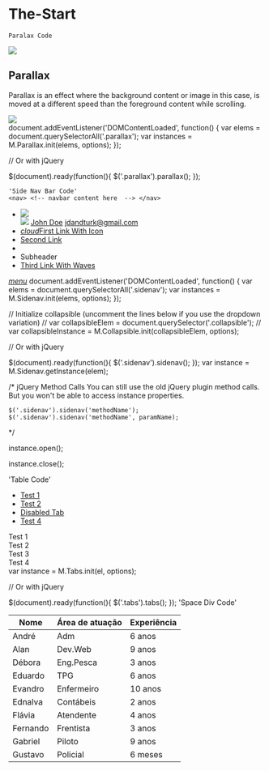 # The-Start
`Paralax Code` 
<div class="parallax-container">
      <div class="parallax"><img src="images/parallax1.jpg"></div>
    </div>
    <div class="section white">
      <div class="row container">
        <h2 class="header">Parallax</h2>
        <p class="grey-text text-darken-3 lighten-3">Parallax is an effect where the background content or image in this case, is moved at a different speed than the foreground content while scrolling.</p>
      </div>
    </div>
    <div class="parallax-container">
      <div class="parallax"><img src="images/parallax2.jpg"></div>
    </div>
     document.addEventListener('DOMContentLoaded', function() {
    var elems = document.querySelectorAll('.parallax');
    var instances = M.Parallax.init(elems, options);
  });

  // Or with jQuery

  $(document).ready(function(){
    $('.parallax').parallax();
  });
    
    'Side Nav Bar Code'
    <nav> <!-- navbar content here  --> </nav>

  <ul id="slide-out" class="sidenav">
    <li><div class="user-view">
      <div class="background">
        <img src="images/office.jpg">
      </div>
      <a href="#user"><img class="circle" src="images/yuna.jpg"></a>
      <a href="#name"><span class="white-text name">John Doe</span></a>
      <a href="#email"><span class="white-text email">jdandturk@gmail.com</span></a>
    </div></li>
    <li><a href="#!"><i class="material-icons">cloud</i>First Link With Icon</a></li>
    <li><a href="#!">Second Link</a></li>
    <li><div class="divider"></div></li>
    <li><a class="subheader">Subheader</a></li>
    <li><a class="waves-effect" href="#!">Third Link With Waves</a></li>
  </ul>
  <a href="#" data-target="slide-out" class="sidenav-trigger"><i class="material-icons">menu</i></a>
   document.addEventListener('DOMContentLoaded', function() {
    var elems = document.querySelectorAll('.sidenav');
    var instances = M.Sidenav.init(elems, options);
  });

  // Initialize collapsible (uncomment the lines below if you use the dropdown variation)
  // var collapsibleElem = document.querySelector('.collapsible');
  // var collapsibleInstance = M.Collapsible.init(collapsibleElem, options);

  // Or with jQuery

  $(document).ready(function(){
    $('.sidenav').sidenav();
  });
  var instance = M.Sidenav.getInstance(elem);

  /* jQuery Method Calls
    You can still use the old jQuery plugin method calls.
    But you won't be able to access instance properties.

    $('.sidenav').sidenav('methodName');
    $('.sidenav').sidenav('methodName', paramName);
  */
  
  instance.open();
  
  instance.close();
  
  'Table Code'
  <div class="row">
    <div class="col s12">
      <ul class="tabs">
        <li class="tab col s3"><a href="#test1">Test 1</a></li>
        <li class="tab col s3"><a class="active" href="#test2">Test 2</a></li>
        <li class="tab col s3 disabled"><a href="#test3">Disabled Tab</a></li>
        <li class="tab col s3"><a href="#test4">Test 4</a></li>
      </ul>
    </div>
    <div id="test1" class="col s12">Test 1</div>
    <div id="test2" class="col s12">Test 2</div>
    <div id="test3" class="col s12">Test 3</div>
    <div id="test4" class="col s12">Test 4</div>
  </div>
        var instance = M.Tabs.init(el, options);

  // Or with jQuery

  $(document).ready(function(){
    $('.tabs').tabs();
  });
'Space Div Code'

<div class="container">
      <div class="row">
	      <div class="col l6 s12">
                  <div class="card-panel">
                  </div>
            </div>
      </div>
</div>      
<!--Code Table-->
<div class="table">
        <table class="striped">
            <thead>
              <tr>
                  <th>Nome</th>
                  <th>Área de atuação</th>
                  <th>Experiência</th>
              </tr>
            </thead>
            <tbody>
              <tr>
                <td>André</td>
                <td><div id="test4" class="col s12"><a class="waves-effect waves-light btn-small blue">Adm</a></div></td>
                <td>6 anos</td>
              </tr>
              <tr>
                <td>Alan</td>
                <td><div id="test4" class="col s12"><a class="waves-effect waves-light btn-small blue">Dev.Web</a></div></td>
                <td>9 anos</td>
              </tr>
              <tr>
                <td>Débora</td>
                <td><div id="test4" class="col s12"><a class="waves-effect waves-light btn-small blue">Eng.Pesca</a></div></td>
                <td>3 anos</td>
              </tr>
              <tr>
                <td>Eduardo</td>
                <td><div id="test4" class="col s12"><a class="waves-effect waves-light btn-small blue">TPG</a></div></td>
                <td>6 anos</td>
              </tr>
              <tr>
                <td>Evandro</td>
                <td><div id="test4" class="col s12"><a class="waves-effect waves-light btn-small blue">Enfermeiro</a></div></td>
                <td>10 anos</td>
              </tr>
              <tr>
                <td>Ednalva</td>
                <td><div id="test4" class="col s12"><a class="waves-effect waves-light btn-small blue">Contábeis</a></div></td>
                <td>2 anos</td>
              </tr>
              <tr>
                <td>Flávia</td>
                <td><div id="test4" class="col s12"><a class="waves-effect waves-light btn-small blue">Atendente</a></div></td>
                <td>4 anos</td>
              </tr>
              <tr>
                <td>Fernando</td>
                <td><div id="test4" class="col s12"><a class="waves-effect waves-light btn-small blue">Frentista</a></div></td>
                <td>3 anos</td>
              </tr>
              <tr>
                <td>Gabriel</td>
                <td><div id="test4" class="col s12"><a class="waves-effect waves-light btn-small blue">Piloto</a></div></td>
                <td>9 anos</td>
              </tr>
              <tr>
                <td>Gustavo</td>
                <td><div id="test4" class="col s12"><a class="waves-effect waves-light btn-small blue">Policial</a></div></td>
                <td>6 meses</td>
              </tr>
            </tbody>
	</table>
